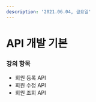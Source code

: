 ```yaml
---
description: '2021.06.04, 금요일'
---
```


# API 개발 기본

### 강의 항목

* 회원 등록 API
* 회원 수정 API
* 회원 조회 API



